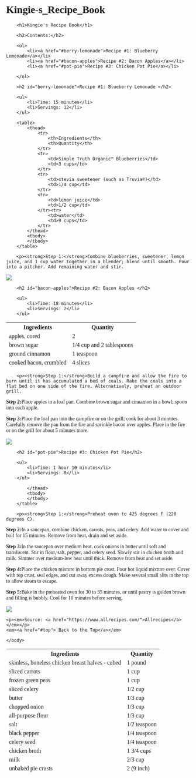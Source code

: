 # Kingie-s_Recipe_Book
<!DOCTYPE html>
<html>
    <head>
        <title>Kingie's Recipe Book</title>
        <meta charset="utf-8">
        <style>
        body {
            font-family:cursive;
        }
        </style>
    </head>
    <body>
    
    
       
        <h1>Kingie's Recipe Book</h1>
        
        <h2>Contents:</h2>
        
        <ol>
            <li><a href="#berry-lemonade">Recipe #1: Blueberry Lemonade</a></li>
            <li><a href="#bacon-apples">Recipe #2: Bacon Apples</a></li>
            <li><a href="#pot-pie">Recipe #3: Chicken Pot Pie</a></li>
            
        </ol>
        
        <h2 id="berry-lemonade">Recipe #1: Blueberry Lemonade </h2>
        
        <ul>
            <li>Time: 15 minutes</li>
            <li>Servings: 12</li>
        </ul>
        
        <table>
            <thead>
                <tr>
                    <th>Ingredients</th>
                    <th>Quantity</th>
                </tr>
                <tr>
                    <td>Simple Truth Organic™ Blueberries</td>
                    <td>3 cups</td>
                </tr>
                <tr>
                    <td>stevia sweetener (such as Truvia®)</td>
                    <td>1/4 cup</td>
                </tr>
                <tr>
                    <td>lemon juice</td>
                    <td>1/2 cup</td>
                </tr><tr>
                    <td>water</td>
                    <td>9 cups</td>
                </tr>
            </thead>
            <tbody>
            </tbody>
        </table>
        
        <p><strong>Step 1:</strong>Combine blueberries, sweetener, lemon juice, and 1 cup water together in a blender; blend until smooth. Pour into a pitcher. Add remaining water and stir.
</p>
<img src="https://imagesvc.meredithcorp.io/v3/mm/image?url=https%3A%2F%2Fimages.media-allrecipes.com%2Fuserphotos%2F8197532.jpg&q=85">


            
        
        
        <h2 id="bacon-apples">Recipe #2: Bacon Apples </h2>
        
        <ul>
            <li>Time: 18 minutes</li>
            <li>Servings: 2</li>
        </ul>
        
<table>
            <thead>
                <tr>
                    <th>Ingredients</th>
                    <th>Quantity</th>
                </tr>
                <tr>
                    <td>apples, cored</td>
                    <td>2</td>
                </tr>
                <tr>
                    <td>brown sugar</td>
                    <td>1/4 cup and 2 tablespoons </td>
                </tr>
                <tr>
                    <td>ground cinnamon</td>
                    <td>1 teaspoon</td>
                </tr><tr>
                    <td>cooked bacon, crumbled</td>
                    <td>4 slices</td>
                </tr>
            </thead>
            <tbody>
            </tbody>
        </table>
        
        <p><strong>Step 1:</strong>Build a campfire and allow the fire to burn until it has accumulated a bed of coals. Rake the coals into a flat bed on one side of the fire. Alternatively, preheat an outdoor grill.
</p>
<p><strong>Step 2:</strong>Place apples in a loaf pan. Combine brown sugar and cinnamon in a bowl; spoon into each apple.
</p>
<p><strong>Step 3:</strong>Place the loaf pan into the campfire or on the grill; cook for about 3 minutes. Carefully remove the pan from the fire and sprinkle bacon over apples. Place in the fire or on the grill for about 5 minutes more.
</p>
<img src="https://imagesvc.meredithcorp.io/v3/mm/image?url=https%3A%2F%2Fimages.media-allrecipes.com%2Fuserphotos%2F4484680.jpg&w=596&h=596&c=sc&poi=face&q=85">


        <h2 id="pot-pie">Recipe #3: Chicken Pot Pie</h2>
        
        <ul>
            <li>Time: 1 hour 10 minutes</li>
            <li>Servings: 8</li>
        </ul>
        
<table>
            <thead>
                <tr>
                    <th>Ingredients</th>
                    <th>Quantity</th>
                </tr>
                <tr>
                    <td>skinless, boneless chicken breast halves - cubed</td>
                    <td>1 pound</td>
                </tr>
                <tr>
                    <td>sliced carrots</td>
                    <td>1 cup </td>
                </tr>
                <tr>
                    <td>frozen green peas</td>
                    <td>1 cup</td>
                </tr><tr>
                    <td>sliced celery</td>
                    <td>1/2 cup</td>
                </tr>
                <tr>
                    <td>butter</td>
                    <td>1/3 cup</td>
                </tr>
                <tr>
                    <td>chopped onion</td>
                    <td>1/3 cup</td>
                </tr>
                <tr>
                    <td>all-purpose flour</td>
                    <td>1/3 cup</td>
                </tr>
                <tr>
                    <td>salt</td>
                    <td>1/2 teaspoon</td>
                </tr>
                <tr>
                    <td>black pepper</td>
                    <td>1/4 teaspoon</td>
                </tr>
                <tr>
                    <td>celery seed</td>
                    <td>1/4 teaspoon</td>
                </tr>
                <tr>
                    <td>chicken broth</td>
                    <td>1 3/4 cups</td>
                </tr>
                <tr>
                    <td>milk</td>
                    <td>2/3 cup</td>
                </tr>
                <tr>
                    <td>unbaked pie crusts</td>
                    <td>2 (9 inch)</td>
                </tr>
                
            </thead>
            <tbody>
            </tbody>
        </table>
        
        <p><strong>Step 1:</strong>Preheat oven to 425 degrees F (220 degrees C).
</p>
<p><strong>Step 2:</strong>In a saucepan, combine chicken, carrots, peas, and celery. Add water to cover and boil for 15 minutes. Remove from heat, drain and set aside.
</p>
<p><strong>Step 3:</strong>In the saucepan over medium heat, cook onions in butter until soft and translucent. Stir in flour, salt, pepper, and celery seed. Slowly stir in chicken broth and milk. Simmer over medium-low heat until thick. Remove from heat and set aside.
</p>
<p><strong>Step 4:</strong>Place the chicken mixture in bottom pie crust. Pour hot liquid mixture over. Cover with top crust, seal edges, and cut away excess dough. Make several small slits in the top to allow steam to escape.
</p>
<p><strong>Step 5:</strong>Bake in the preheated oven for 30 to 35 minutes, or until pastry is golden brown and filling is bubbly. Cool for 10 minutes before serving.
</p>
<img src="https://imagesvc.meredithcorp.io/v3/mm/image?url=https%3A%2F%2Fimages.media-allrecipes.com%2Fuserphotos%2F3983951.jpg&w=596&h=596&c=sc&poi=face&q=85">
        
    <p><em>Source: <a href="https://www.allrecipes.com/">Allrecipes</a></em></p>
    <em><a href="#top"> Back to the Top</a></em>
    
    </body>
</html>
